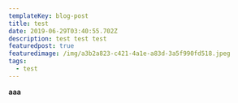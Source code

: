 ```yaml
---
templateKey: blog-post
title: test
date: 2019-06-29T03:40:55.702Z
description: test test test
featuredpost: true
featuredimage: /img/a3b2a823-c421-4a1e-a83d-3a5f990fd518.jpeg
tags:
  - test
---
```

**aaa**
